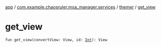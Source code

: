 [app](../../index.md) / [com.example.chaosruler.msa_manager.services](../index.md) / [themer](index.md) / [get_view](.)

# get_view

`fun get_view(convertView: View, id: `[`Int`](https://kotlinlang.org/api/latest/jvm/stdlib/kotlin/-int/index.html)`): View`